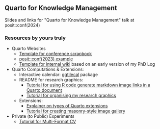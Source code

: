 ## Quarto for Knowledge Management

Slides and links for "Quarto for Knowledge Management" talk at posit::conf(2024)

### Resources by yours truly

- Quarto Websites
    - [Template for conference scrapbook](https://github.com/cynthiahqy/quarto-conf-scrapbook)
    - [posit::conf(2023) example](https://cynthiahqy.quarto.pub/positconf2023-scrapbook/)
    - [Template for internal wiki](https://github.com/cynthiahqy/quarto-wiki-template) based on an early version of my PhD Log
- Quarto Computations & Extensions:
    - Interactive calendar: [ggtilecal](https://github.com/cynthiahqy/ggtilecal/tree/main) package
    - README for research graphics:
        - [Tutorial for using R code generate markdown image links in a Quarto document](https://www.cynthiahqy.com/posts/layout-folder-images/)
        - [Tutorial for organising my research graphics](https://www.cynthiahqy.com/posts/reusing-images-with-git-submodules/)
    - Extensions:
        - [Explainer on types of Quarto extensions](https://www.cynthiahqy.com/posts/quarto-extensions-explainer/)
        - [Tutorial for creating masonry-style image gallery](https://www.cynthiahqy.com/posts/masonry-gallery/)
- Private (to Public) Experiments
    - [Tutorial for Multi-Format CV](https://www.cynthiahqy.com/posts/cv-html-pdf/)
